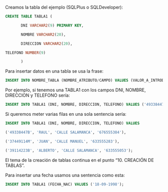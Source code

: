 Creamos la tabla del ejemplo (SQLPlus o SQLDeveloper):

``` sql
CREATE TABLE TABLA1 (

       DNI VARCHAR2(9) PRIMARY KEY,

       NOMBRE VARCHAR2(20),

       DIRECCION VARCHAR2(20),

TELEFONO NUMBER(9)

       )
```

Para insertar datos en una tabla se usa la frase:

``` sql
INSERT INTO NOMBRE_TABLA (NOMBRE_ATRIBUTO/CAMPO) VALUES (VALOR_A_INTRODUCIR);
```

Por ejemplo, si tenemos una TABLA1 con los campos DNI, NOMBRE, DIRECCION y TELEFONO sería:

```sql
INSERT INTO TABLA1 (DNI, NOMBRE, DIRECCION, TELEFONO) VALUES ('49338447B', 'RAUL', 'CALLE SALAMANCA', '676555384');
```

Si queremos meter varias filas en una sola sentencia sería:

``` sql
INSERT INTO TABLA1 (DNI, NOMBRE, DIRECCION, TELEFONO) VALUES

('49338447B', 'RAUL', 'CALLE SALAMANCA', '676555384'),

('37449114M', 'JUAN', 'CALLE MANUEL', '633555283'),

('39114223B', 'ALBERTO', 'CALLE SALAMANCA', '633555053');
```

El tema de la creación de tablas continua en el punto “10. CREACIÓN DE TABLAS”.

Para insertar una fecha usamos una sentencia como esta:

```sql
INSERT INTO TABLA1 (FECHA_NAC) VALUES ('18-09-1998');
```